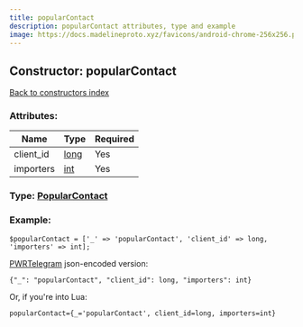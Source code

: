 ```yaml
---
title: popularContact
description: popularContact attributes, type and example
image: https://docs.madelineproto.xyz/favicons/android-chrome-256x256.png
---
```

## Constructor: popularContact  
[Back to constructors index](index.md)



### Attributes:

| Name     |    Type       | Required |
|----------|---------------|----------|
|client\_id|[long](../types/long.md) | Yes|
|importers|[int](../types/int.md) | Yes|



### Type: [PopularContact](../types/PopularContact.md)


### Example:

```
$popularContact = ['_' => 'popularContact', 'client_id' => long, 'importers' => int];
```  

[PWRTelegram](https://pwrtelegram.xyz) json-encoded version:

```
{"_": "popularContact", "client_id": long, "importers": int}
```


Or, if you're into Lua:  


```
popularContact={_='popularContact', client_id=long, importers=int}

```


